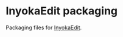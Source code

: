 # InyokaEdit packaging
Packaging files for [InyokaEdit](https://github.com/inyokaproject/inyokaedit).
